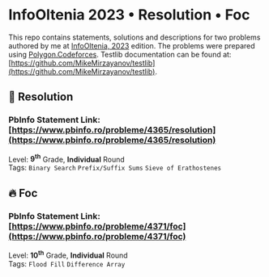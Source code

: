 # InfoOltenia 2023 • Resolution • Foc

This repo contains statements, solutions and descriptions for two problems authored by me at [InfoOltenia, 2023](https://www.pbinfo.ro/?pagina=probleme-lista&id_concurs=130) edition. The problems were prepared using [Polygon.Codeforces](https://polygon.codeforces.com). Testlib documentation can be found at: [https://github.com/MikeMirzayanov/testlib](https://github.com/MikeMirzayanov/testlib).

## &#127919; Resolution
### PbInfo Statement Link: [https://www.pbinfo.ro/probleme/4365/resolution](https://www.pbinfo.ro/probleme/4365/resolution)
Level: **9<sup>th</sup>** Grade, **Individual** Round <br>
Tags: `Binary Search` `Prefix/Suffix Sums` `Sieve of Erathostenes` 

## &#128293; Foc
### PbInfo Statement Link: [https://www.pbinfo.ro/probleme/4371/foc](https://www.pbinfo.ro/probleme/4371/foc)
Level: **10<sup>th</sup>** Grade, **Individual** Round <br>
Tags: `Flood Fill` `Difference Array`
